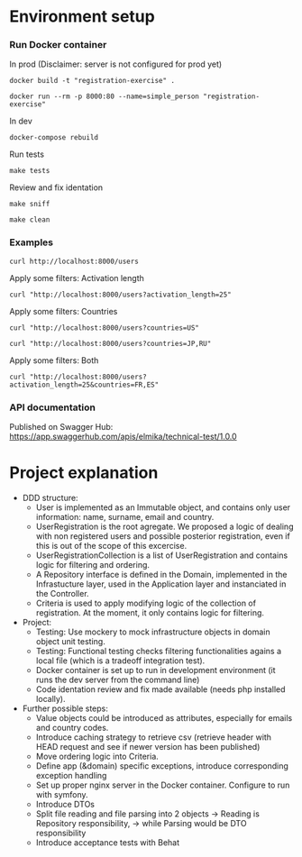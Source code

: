 # Environment setup

### Run Docker container

In prod (Disclaimer: server is not configured for prod yet)
````
docker build -t "registration-exercise" .

docker run --rm -p 8000:80 --name=simple_person "registration-exercise"
```` 

In dev
````
docker-compose rebuild
````


Run tests

```` 
make tests
```` 

Review and fix identation

```` 
make sniff
````

```` 
make clean
````  

### Examples

````
curl http://localhost:8000/users
````
Apply some filters: Activation length
````
curl "http://localhost:8000/users?activation_length=25"
````

Apply some filters: Countries
````
curl "http://localhost:8000/users?countries=US"

curl "http://localhost:8000/users?countries=JP,RU"
````

Apply some filters: Both
````
curl "http://localhost:8000/users?activation_length=25&countries=FR,ES"
````



### API documentation

Published on Swagger Hub: https://app.swaggerhub.com/apis/elmika/technical-test/1.0.0



# Project explanation

- DDD structure:    
    - User is implemented as an Immutable object, and contains only user information: name, surname, email and country.
    - UserRegistration is the root agregate. We proposed a logic of dealing with non registered users and possible posterior registration, even if this is out of the scope of this excercise.
    - UserRegistrationCollection is a list of UserRegistration and contains logic for filtering and ordering.
    - A Repository interface is defined in the Domain, implemented in the Infrastucture layer, used in the Application layer and instanciated in the Controller.
    - Criteria is used to apply modifying logic of the collection of registration. At the moment, it only contains logic for filtering.
- Project:
    - Testing: Use mockery to mock infrastructure objects in domain object unit testing.
    - Testing: Functional testing checks filtering functionalities agains a local file (which is a tradeoff integration test).
    - Docker container is set up to run in development environment (it runs the dev server from the command line)
    - Code identation review and fix made available (needs php installed locally).
- Further possible steps:
    - Value objects could be introduced as attributes, especially for emails and country codes.
    - Introduce caching strategy to retrieve csv (retrieve header with HEAD request and see if newer version has been published)
    - Move ordering logic into Criteria.
    - Define app (&domain) specific exceptions, introduce corresponding exception handling
    - Set up proper nginx server in the Docker container. Configure to run with symfony.    
    - Introduce DTOs    
    - Split file reading and file parsing into 2 objects 
        -> Reading is Repository responsibility, 
        -> while Parsing would be DTO responsibility
    - Introduce acceptance tests with Behat